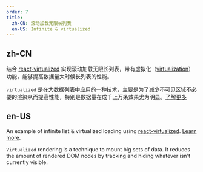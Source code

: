 ```yaml
---
order: 7
title:
  zh-CN: 滚动加载无限长列表
  en-US: Infinite & virtualized
---
```


## zh-CN

结合 [react-virtualized](https://github.com/bvaughn/react-virtualized) 实现滚动加载无限长列表，带有虚拟化（[virtualization](https://blog.jscrambler.com/optimizing-react-rendering-through-virtualization/)）功能，能够提高数据量大时候长列表的性能。

`virtualized` 是在大数据列表中应用的一种技术，主要是为了减少不可见区域不必要的渲染从而提高性能，特别是数据量在成千上万条效果尤为明显。[了解更多](https://blog.jscrambler.com/optimizing-react-rendering-through-virtualization/)

## en-US

An example of infinite list & virtualized loading using [react-virtualized](https://github.com/bvaughn/react-virtualized). [Learn more](https://blog.jscrambler.com/optimizing-react-rendering-through-virtualization/).

`Virtualized` rendering is a technique to mount big sets of data. It reduces the amount of rendered DOM nodes by tracking and hiding whatever isn't currently visible.
